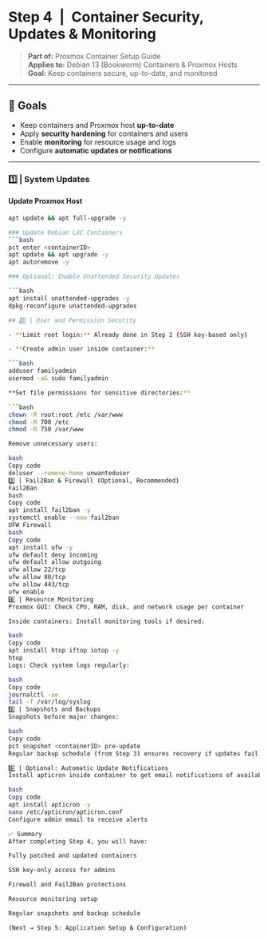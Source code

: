 # Step 4 | Container Security, Updates & Monitoring
> **Part of:** Proxmox Container Setup Guide  
> **Applies to:** Debian 13 (Bookworm) Containers & Proxmox Hosts  
> **Goal:** Keep containers secure, up-to-date, and monitored

---

## 📘 Goals

- Keep containers and Proxmox host **up-to-date**  
- Apply **security hardening** for containers and users  
- Enable **monitoring** for resource usage and logs  
- Configure **automatic updates or notifications**

---

### 1️⃣ | System Updates

#### Update Proxmox Host
```bash
apt update && apt full-upgrade -y

### Update Debian LXC Containers
```bash
pct enter <containerID>
apt update && apt upgrade -y
apt autoremove -y

### Optional: Enable Unattended Security Updates

```bash
apt install unattended-upgrades -y
dpkg-reconfigure unattended-upgrades

## 2️⃣ | User and Permission Security

- **Limit root login:** Already done in Step 2 (SSH key-based only)

- **Create admin user inside container:**

```bash
adduser familyadmin
usermod -aG sudo familyadmin

**Set file permissions for sensitive directories:**

```bash
chown -R root:root /etc /var/www
chmod -R 700 /etc
chmod -R 750 /var/www

Remove unnecessary users:

bash
Copy code
deluser --remove-home unwanteduser
3️⃣ | Fail2Ban & Firewall (Optional, Recommended)
Fail2Ban
bash
Copy code
apt install fail2ban -y
systemctl enable --now fail2ban
UFW Firewall
bash
Copy code
apt install ufw -y
ufw default deny incoming
ufw default allow outgoing
ufw allow 22/tcp
ufw allow 80/tcp
ufw allow 443/tcp
ufw enable
4️⃣ | Resource Monitoring
Proxmox GUI: Check CPU, RAM, disk, and network usage per container

Inside containers: Install monitoring tools if desired:

bash
Copy code
apt install htop iftop iotop -y
htop
Logs: Check system logs regularly:

bash
Copy code
journalctl -xe
tail -f /var/log/syslog
5️⃣ | Snapshots and Backups
Snapshots before major changes:

bash
Copy code
pct snapshot <containerID> pre-update
Regular backup schedule (from Step 3) ensures recovery if updates fail

6️⃣ | Optional: Automatic Update Notifications
Install apticron inside container to get email notifications of available updates:

bash
Copy code
apt install apticron -y
nano /etc/apticron/apticron.conf
Configure admin email to receive alerts

✅ Summary
After completing Step 4, you will have:

Fully patched and updated containers

SSH key-only access for admins

Firewall and Fail2Ban protections

Resource monitoring setup

Regular snapshots and backup schedule

(Next → Step 5: Application Setup & Configuration)
